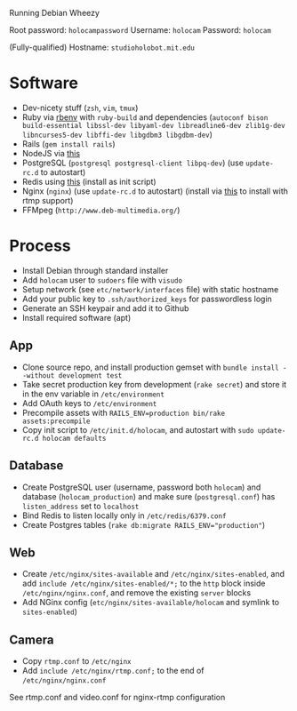 Running Debian Wheezy

Root password: `holocampassword`
Username: `holocam`
Password: `holocam`

(Fully-qualified) Hostname: `studioholobot.mit.edu`

# Software
* Dev-nicety stuff (`zsh`, `vim`, `tmux`)
* Ruby via [rbenv](https://github.com/sstephenson/rbenv) with `ruby-build` and dependencies (`autoconf bison build-essential libssl-dev libyaml-dev libreadline6-dev zlib1g-dev libncurses5-dev libffi-dev libgdbm3 libgdbm-dev`)
* Rails (`gem install rails`)
* NodeJS via [this](https://nodesource.com/blog/nodejs-v012-iojs-and-the-nodesource-linux-repositories)
* PostgreSQL (`postgresql postgresql-client libpq-dev`) (use `update-rc.d` to autostart)
* Redis using [this](http://redis.io/topics/quickstart) (install as init script)
* Nginx (`nginx`) (use `update-rc.d` to autostart) (install via [this](http://pkula.blogspot.com/2013/06/live-video-stream-from-raspberry-pi.html) to install with rtmp support)
* FFMpeg (`http://www.deb-multimedia.org/`)

# Process
* Install Debian through standard installer
* Add `holocam` user to `sudoers` file with `visudo`
* Setup network (see `etc/network/interfaces` file) with static hostname
* Add your public key to `.ssh/authorized_keys` for passwordless login
* Generate an SSH keypair and add it to Github
* Install required software (apt)

## App
* Clone source repo, and install production gemset with `bundle install --without development test`
* Take secret production key from development (`rake secret`) and store it in the env variable in `/etc/environment`
* Add OAuth keys to `/etc/environment`
* Precompile assets with `RAILS_ENV=production bin/rake assets:precompile`
* Copy init script to `/etc/init.d/holocam`, and autostart with `sudo update-rc.d holocam defaults`

## Database
* Create PostgreSQL user (username, password both `holocam`) and database (`holocam_production`) and make sure (`postgresql.conf`) has `listen_address` set to `localhost`
* Bind Redis to listen locally only in `/etc/redis/6379.conf`
* Create Postgres tables (`rake db:migrate RAILS_ENV="production"`)

## Web
* Create `/etc/nginx/sites-available` and `/etc/nginx/sites-enabled`, and add `include /etc/nginx/sites-enabled/*;` to the `http` block inside `/etc/nginx/nginx.conf`, and remove the existing `server` blocks
* Add NGinx config (`etc/nginx/sites-available/holocam` and symlink to `sites-enabled`)

## Camera
* Copy `rtmp.conf` to `/etc/nginx`
* Add `include /etc/nginx/rtmp.conf;` to the end of `/etc/nginx/nginx.conf`

See rtmp.conf and video.conf for nginx-rtmp configuration
